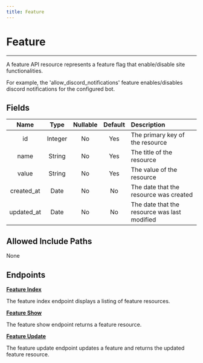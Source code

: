 ```yaml
---
title: Feature
---
```


# Feature

---

A feature API resource represents a feature flag that enable/disable site functionalities.

For example, the 'allow_discord_notifications' feature enables/disables discord notifications for the configured bot.

## Fields

|    Name    |  Type   | Nullable | Default |  Description                                 |
| :--------: | :-----: | :------: | :-----: | :--------------------------------------------|
| id         | Integer | No       | Yes     | The primary key of the resource              |
| name       | String  | No       | Yes     | The title of the resource                    |
| value      | String  | No       | Yes     | The value of the resource                    |
| created_at | Date    | No       | No      | The date that the resource was created       |
| updated_at | Date    | No       | No      | The date that the resource was last modified |

## Allowed Include Paths

None

## Endpoints

**[Feature Index](/admin/feature/index/)**

The feature index endpoint displays a listing of feature resources.

**[Feature Show](/admin/feature/show/)**

The feature show endpoint returns a feature resource.

**[Feature Update](/admin/feature/update/)**

The feature update endpoint updates a feature and returns the updated feature resource.
